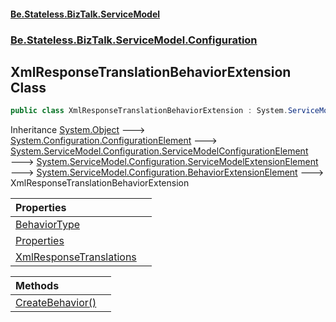 #### [Be.Stateless.BizTalk.ServiceModel](README.md 'README')
### [Be.Stateless.BizTalk.ServiceModel.Configuration](Be.Stateless.BizTalk.ServiceModel.Configuration.md 'Be.Stateless.BizTalk.ServiceModel.Configuration')

## XmlResponseTranslationBehaviorExtension Class

```csharp
public class XmlResponseTranslationBehaviorExtension : System.ServiceModel.Configuration.BehaviorExtensionElement
```

Inheritance [System.Object](https://docs.microsoft.com/en-us/dotnet/api/System.Object 'System.Object') &#129106; [System.Configuration.ConfigurationElement](https://docs.microsoft.com/en-us/dotnet/api/System.Configuration.ConfigurationElement 'System.Configuration.ConfigurationElement') &#129106; [System.ServiceModel.Configuration.ServiceModelConfigurationElement](https://docs.microsoft.com/en-us/dotnet/api/System.ServiceModel.Configuration.ServiceModelConfigurationElement 'System.ServiceModel.Configuration.ServiceModelConfigurationElement') &#129106; [System.ServiceModel.Configuration.ServiceModelExtensionElement](https://docs.microsoft.com/en-us/dotnet/api/System.ServiceModel.Configuration.ServiceModelExtensionElement 'System.ServiceModel.Configuration.ServiceModelExtensionElement') &#129106; [System.ServiceModel.Configuration.BehaviorExtensionElement](https://docs.microsoft.com/en-us/dotnet/api/System.ServiceModel.Configuration.BehaviorExtensionElement 'System.ServiceModel.Configuration.BehaviorExtensionElement') &#129106; XmlResponseTranslationBehaviorExtension

| Properties | |
| :--- | :--- |
| [BehaviorType](XmlResponseTranslationBehaviorExtension.BehaviorType.md 'Be.Stateless.BizTalk.ServiceModel.Configuration.XmlResponseTranslationBehaviorExtension.BehaviorType') | |
| [Properties](XmlResponseTranslationBehaviorExtension.Properties.md 'Be.Stateless.BizTalk.ServiceModel.Configuration.XmlResponseTranslationBehaviorExtension.Properties') | |
| [XmlResponseTranslations](XmlResponseTranslationBehaviorExtension.XmlResponseTranslations.md 'Be.Stateless.BizTalk.ServiceModel.Configuration.XmlResponseTranslationBehaviorExtension.XmlResponseTranslations') | |

| Methods | |
| :--- | :--- |
| [CreateBehavior()](XmlResponseTranslationBehaviorExtension.CreateBehavior().md 'Be.Stateless.BizTalk.ServiceModel.Configuration.XmlResponseTranslationBehaviorExtension.CreateBehavior()') | |
